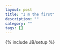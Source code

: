 ```yaml
---
layout: post
title: "I m the first"
description: ""
category: ""
tags: []
---
```

{% include JB/setup %}
